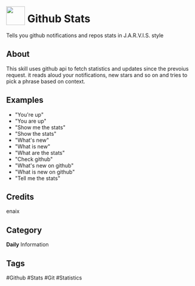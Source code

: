 # <img src="https://raw.githack.com/FortAwesome/Font-Awesome/master/svgs/solid/robot.svg" card_color="#222222" width="50" height="50" style="vertical-align:bottom"/> Github Stats
Tells you github notifications and repos stats in J.A.R.V.I.S. style

## About
This skill uses github api to fetch statistics and updates since the prevoius request. it reads aloud your notifications, new stars and so on and tries to pick a phrase based on context.

## Examples
* "You're up"
* "You are up"
* "Show me the stats"
* "Show the stats"
* "What's new"
* "What is new"
* "What are the stats"
* "Check github"
* "What's new on github"
* "What is new on github"
* "Tell me the stats"

## Credits
enaix

## Category
**Daily**
Information

## Tags
#Github
#Stats
#Git
#Statistics

